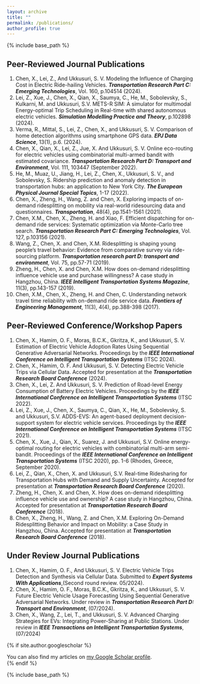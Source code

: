 ```yaml
---
layout: archive
title: ""
permalink: /publications/
author_profile: true
---
```

{% include base_path %}

## Peer-Reviewed Journal Publications

1. Chen, X., Lei, Z., And Ukkusuri, S. V. Modeling the Influence of Charging Cost in Electric Ride-hailing Vehicles. ___Transportation Research Part C: Emerging Technologies___, Vol. 160, p.104514 (2024).
2. Lei, Z., Xue, J., Chen, X., Qian, X., Saumya, C., He, M., Sobolevsky, S., Kulkarni, M. and Ukkusuri, S.V. METS-R SIM: A simulator for multimodal Energy-optimal Trip Scheduling in Real-time with shared autonomous electric vehicles. ___Simulation Modelling Practice and Theory___, p.102898 (2024).
3. Verma, R., Mittal, S., Lei, Z., Chen, X., and Ukkusuri, S. V. Comparison of home detection algorithms using smartphone GPS data. ___EPJ Data Science___, 13(1), p.6. (2024).
4. Chen, X., Qian, X., Lei, Z., Jue, X. And Ukkusuri, S. V. Online eco-routing for electric vehicles using combinatorial multi-armed bandit with estimated covariance. ___Transportation Research Part D: Transport and Environment___, Vol. 111, 103447 (September 2022).
5. He, M., Muaz, U., Jiang, H., Lei, Z., Chen, X., Ukkusuri, S. V., and Sobolevsky, S. Ridership prediction and anomaly detection in transportation hubs: an application to New York City. ___The European Physical Journal Special Topics___, 1-17 (2022).
6. Chen, X., Zheng, H., Wang, Z. and Chen, X. Exploring impacts of on-demand ridesplitting on mobility via real-world ridesourcing data and questionnaires. ___Transportation___, 48(4), pp.1541-1561 (2021).
7. Chen, X.M., Chen, X., Zheng, H. and Xiao, F. Efficient dispatching for on-demand ride services: Systematic optimization via Monte-Carlo tree search. ___Transportation Research Part C: Emerging Technologies___, Vol. 127, p.103156 (2021).
8. Wang, Z., Chen, X. and Chen, X.M. Ridesplitting is shaping young people’s travel behavior: Evidence from comparative survey via ride-sourcing platform. ___Transportation research part D: transport and environment___, Vol. 75, pp.57-71 (2019).
9. Zheng, H., Chen, X. and Chen, X.M. How does on-demand ridesplitting influence vehicle use and purchase willingness? A case study in Hangzhou, China. ___IEEE Intelligent Transportation Systems Magazine___, 11(3), pp.143-157 (2019).
10. Chen, X.M., Chen, X., Zheng, H. and Chen, C. Understanding network travel time reliability with on-demand ride service data. ___Frontiers of Engineering Management___, 11(3), 4(4), pp.388-398 (2017).

Peer-Reviewed Conference/Workshop Papers
------
1. Chen, X., Hamim, O. F., Moras, B.C.K., Gkritza, K., and Ukkusuri, S. V. Estimation of Electric Vehicle Adoption Rates Using Sequential Generative Adversarial Networks. Proceedings by the ___IEEE International Conference on Intelligent Transportation Systems___ (ITSC 2024).
2. Chen, X., Hamim, O. F. And Ukkusuri, S. V. Detecting Electric Vehicle Trips via Cellular Data. Accepted for presentation at the ___Transportation Research Board Conference___ (2024).
3. Chen, X., Lei, Z. And Ukkusuri, S. V. Prediction of Road-level Energy Consumption of Battery Electric Vehicles. Proceedings by the ___IEEE International Conference on Intelligent Transportation Systems___ (ITSC 2022).
4. Lei, Z., Xue, J., Chen, X., Saumya, C., Qian, X., He, M., Sobolevsky, S. and Ukkusuri, S.V. ADDS-EVS: An agent-based deployment decision-support system for electric vehicle services. Proceedings by the ___IEEE International Conference on Intelligent Transportation Systems___ (ITSC 2021).
5. Chen, X., Xue, J., Qian, X., Suarez, J. and Ukkusuri, S.V. Online energy-optimal routing for electric vehicles with combinatorial multi-arm semi-bandit. Proceedings of the ___IEEE International Conference on Intelligent Transportation Systems___ (ITSC 2020), pp. 1-6 (Rhodes, Greece, September 2020).
6. Lei, Z., Qian, X., Chen, X. and Ukkusuri, S.V. Real-time Ridesharing for Transportation Hubs with Demand and Supply Uncertainty. Accepted for presentation at ___Transportation Research Board Conference___ (2020).
7. Zheng, H., Chen, X. and Chen, X. How does on-demand ridesplitting influence vehicle use and ownership? A case study in Hangzhou, China. Accepted for presentation at ___Transportation Research Board Conference___ (2018).
8. Chen, X., Zheng, H., Wang, Z. and Chen, X.M. Exploring On-Demand Ridesplitting Behavior and Impact on Mobility: a Case Study in Hangzhou, China. Accepted for presentation at ___Transportation Research Board Conference___ (2018).

Under Review Journal Publications
------
1. Chen, X., Hamim, O. F., And Ukkusuri, S. V. Electric Vehicle Trips Detection and Synthesis via Cellular Data. Submitted to ___Expert Systems With Applications___,(Second round review. 05/2024).
2. Chen, X., Hamim, O. F., Moras, B.C.K., Gkritza, K., and Ukkusuri, S. V. Future Electric Vehicle Usage Forecasting Using Sequential Generative Adversarial Networks. Under review in ___Transportation Research Part D: Transport and Environment___, (07/2024).
3. Chen, X., Wang, Z., Lei, T., and Ukkusuri, S. V. Advanced Charging Strategies for EVs: Integrating Power-Sharing at Public Stations. Under review in ___IEEE Transactions on Intelligent Transportation Systems___, (07/2024)

{% if site.author.googlescholar %}
  <div class="wordwrap">You can also find my articles on <a href="{{site.author.googlescholar}}">my Google Scholar profile</a>.</div>
{% endif %}

{% include base_path %}
